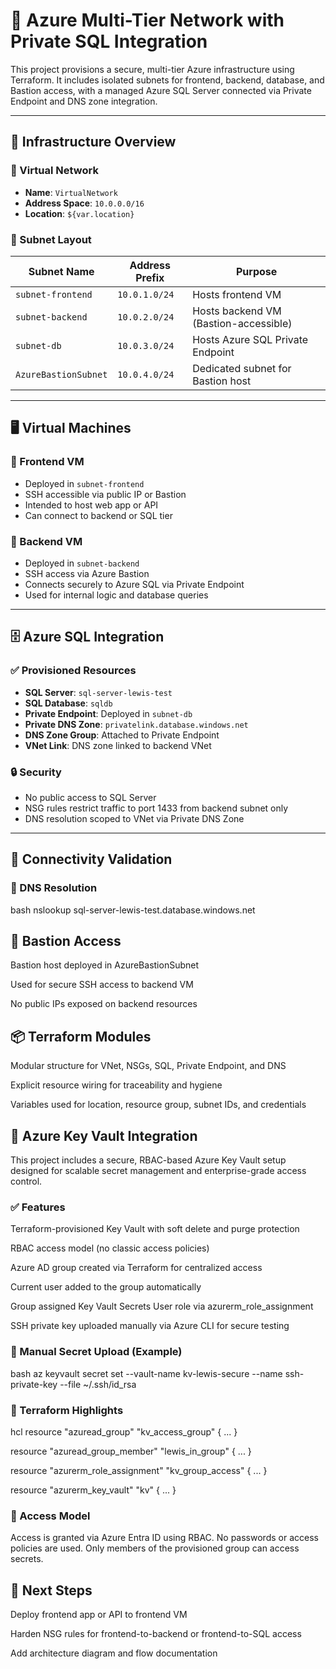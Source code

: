 # 🔐 Azure Multi-Tier Network with Private SQL Integration

This project provisions a secure, multi-tier Azure infrastructure using Terraform. It includes isolated subnets for frontend, backend, database, and Bastion access, with a managed Azure SQL Server connected via Private Endpoint and DNS zone integration.

---

## 🧱 Infrastructure Overview

### 🔹 Virtual Network

- **Name**: `VirtualNetwork`
- **Address Space**: `10.0.0.0/16`
- **Location**: `${var.location}`

### 🔹 Subnet Layout

| Subnet Name         | Address Prefix   | Purpose                                |
|---------------------|------------------|----------------------------------------|
| `subnet-frontend`   | `10.0.1.0/24`     | Hosts frontend VM                      |
| `subnet-backend`    | `10.0.2.0/24`     | Hosts backend VM (Bastion-accessible) |
| `subnet-db`         | `10.0.3.0/24`     | Hosts Azure SQL Private Endpoint       |
| `AzureBastionSubnet`| `10.0.4.0/24`     | Dedicated subnet for Bastion host      |

---

## 🖥️ Virtual Machines

### 🔹 Frontend VM

- Deployed in `subnet-frontend`
- SSH accessible via public IP or Bastion
- Intended to host web app or API
- Can connect to backend or SQL tier

### 🔹 Backend VM

- Deployed in `subnet-backend`
- SSH access via Azure Bastion
- Connects securely to Azure SQL via Private Endpoint
- Used for internal logic and database queries

---

## 🗄️ Azure SQL Integration

### ✅ Provisioned Resources

- **SQL Server**: `sql-server-lewis-test`
- **SQL Database**: `sqldb`
- **Private Endpoint**: Deployed in `subnet-db`
- **Private DNS Zone**: `privatelink.database.windows.net`
- **DNS Zone Group**: Attached to Private Endpoint
- **VNet Link**: DNS zone linked to backend VNet

### 🔒 Security

- No public access to SQL Server
- NSG rules restrict traffic to port 1433 from backend subnet only
- DNS resolution scoped to VNet via Private DNS Zone

---

## 🧪 Connectivity Validation

### 🔹 DNS Resolution

bash
nslookup sql-server-lewis-test.database.windows.net


## 🔐 Bastion Access
Bastion host deployed in AzureBastionSubnet

Used for secure SSH access to backend VM

No public IPs exposed on backend resources

## 📦 Terraform Modules
Modular structure for VNet, NSGs, SQL, Private Endpoint, and DNS

Explicit resource wiring for traceability and hygiene

Variables used for location, resource group, subnet IDs, and credentials

## 🔐 Azure Key Vault Integration
This project includes a secure, RBAC-based Azure Key Vault setup designed for scalable secret management and enterprise-grade access control.

### ✅ Features
Terraform-provisioned Key Vault with soft delete and purge protection

RBAC access model (no classic access policies)

Azure AD group created via Terraform for centralized access

Current user added to the group automatically

Group assigned Key Vault Secrets User role via azurerm_role_assignment

SSH private key uploaded manually via Azure CLI for secure testing

### 🔧 Manual Secret Upload (Example)
bash
az keyvault secret set --vault-name kv-lewis-secure --name ssh-private-key --file ~/.ssh/id_rsa

### 📁 Terraform Highlights
hcl
resource "azuread_group" "kv_access_group" { ... }

resource "azuread_group_member" "lewis_in_group" { ... }

resource "azurerm_role_assignment" "kv_group_access" { ... }

resource "azurerm_key_vault" "kv" { ... }
### 🧠 Access Model
Access is granted via Azure Entra ID using RBAC. No passwords or access policies are used. Only members of the provisioned group can access secrets.

## 📌 Next Steps
Deploy frontend app or API to frontend VM

Harden NSG rules for frontend-to-backend or frontend-to-SQL access

Add architecture diagram and flow documentation
